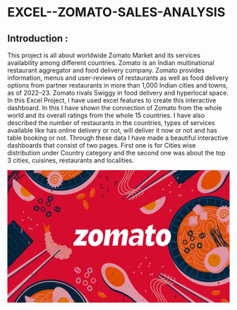 # EXCEL--ZOMATO-SALES-ANALYSIS

## Introduction :

This project is all about worldwide Zomato Market and its services availability among different countries. Zomato is an Indian multinational restaurant aggregator and food delivery company. Zomato provides information, menus and user-reviews of restaurants as well as food delivery options from partner restaurants in more than 1,000 Indian cities and towns, as of 2022–23. Zomato rivals Swiggy in food delivery and hyperlocal space. In this Excel Project, I have used excel features to create this interactive dashboard. In this I have shown the connection of Zomato from the whole world and its overall ratings from the whole 15 countries. I have also described the number of restaurants in the countries, types of services available like has online delivery or not, will deliver it now or not and has table booking or not. Through these data I have made a beautiful interactive dashboards that consist of two pages. First one is for Cities wise distribution under Country category and the second one was about the top 3 cities, cuisines, restaurants and localities.

<p align="center">
<a><img src="https://github.com/Ritika821/Zomato-Excel-Data-Analysis/blob/main/Graphs/Zomato.webp" width="700" height="300">
</a>
